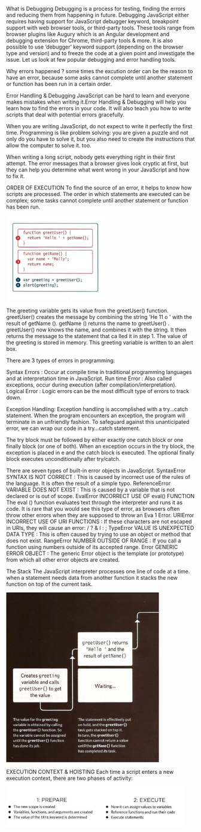 What is Debugging
Debugging is a process for testing, finding the errors and reducing them from happening in future. Debugging JavaScript either requires having support for JavaScript debugger keyword, breakpoint support with web browser tools, or third-party tools. These tools range from browser plugins like Augury which is an Angular development and debugging extension for Chrome, third-party tools & more. It is also possible to use ‘debugger’ keyword support (depending on the browser type and version) and to freeze the code at a given point and investigate the issue. Let us look at few popular debugging and error handling tools.



Why errors happened ?
some times the excution order can be the reason to have an error, because some asks cannot complete until another statement or function has been run in a certain order.





Error Handling & Debugging
JavaScript can be hard to learn and everyone makes mistakes when writing it.Error Handling & Debugging will help you learn how to find the errors in your code. It will also teach you how to write scripts that deal with potential errors gracefully.




When you are writing JavaScript, do not expect to write it perfectly the first time. Programming is like problem solving: you are given a puzzle and not only do you have to solve it, but you also need to create the instructions that allow the computer to solve it. too.




When writing a long script, nobody gets everything right in their first attempt. The error messages that a browser gives look cryptic at first, but they can help you determine what went wrong in your JavaScript and how to fix it.




ORDER OF EXECUTION
To find the source of an error, it helps to know how scripts are processed. The order in which statements are executed can be complex; some tasks cannot complete until another statement or function has been run.



![](https://github.com/batoolalomari/201readingNote/raw/master/or.png)




The greeting variable gets its value from the greetUser() function.
greetUser() creates the message by combining the string 'He 11 o ' with the result of getName ().
getName () returns the name to greetUser() .
greetUser() now knows the name, and combines it with the string. It then returns the message to the statement that ca lled it in step 1.
The value of the greeting is stored in memory.
This greeting variable is written to an alert box.




There are 3 types of errors in programming:

Syntax Errors : Occur at compile time in traditional programming languages and at interpretation time in JavaScript.
Run time Error : Also called exceptions, occur during execution (after compilation/interpretation).
Logical Error : Logic errors can be the most difficult type of errors to track down.





Exception Handling:
Exception handling is accomplished with a try…catch statement. When the program encounters an exception, the program will terminate in an unfriendly fashion. To safeguard against this unanticipated error, we can wrap our code in a try…catch statement.



The try block must be followed by either exactly one catch block or one finally block (or one of both). When an exception occurs in the try block, the exception is placed in e and the catch block is executed. The optional finally block executes unconditionally after try/catch.





There are seven types of built-in error objects in JavaScript.
SyntaxError
SYNTAX IS NOT CORRECT : This is caused by incorrect use of the rules of the language. It is often the result of a simple typo.
ReferenceError
VARIABLE DOES NOT EXIST : This is caused by a variable that is not declared or is out of scope.
EvalError
INCORRECT USE OF eval() FUNCTION The eval () function evaluates text through the interpreter and runs it as code. It is rare that you would see this type of error, as browsers often throw other errors when they are supposed to throw an Eva 1 Error.
URIError
INCORRECT USE OF URI FUNCTIONS : If these characters are not escaped in URls, they will cause an error: / ? & I : ;
TypeError
VALUE IS UNEXPECTED DATA TYPE : This is often caused by trying to use an object or method that does not exist.
RangeError
NUMBER OUTSIDE OF RANGE : If you call a function using numbers outside of its accepted range.
Error
GENERIC ERROR OBJECT : The generic Error object is the template (or prototype) from which all other error objects are created.




The Stack
The JavaScript interpreter processes one line of code at a time. when a statement needs data from another function it stacks the new function on top of the current task.


![](https://github.com/batoolalomari/201readingNote/raw/master/st.png)


EXECUTION CONTEXT & HOISTING
Each time a script enters a new execution context, there are two phases of activity:

![](https://github.com/batoolalomari/201readingNote/raw/master/ho.png)






